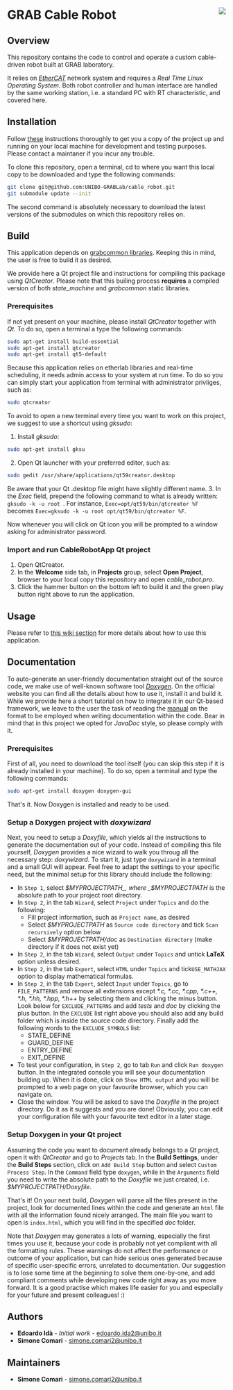 # GRAB Cable Robot <img align="right" src="https://www.gnu.org/graphics/gplv3-127x51.png">

## Overview

This repository contains the code to control and operate a custom cable-driven robot built at GRAB laboratory. 

It relies on [_EtherCAT_](https://www.ethercat.org/default.htm) network system and requires a _Real Time Linux Operating System_. Both robot controller and human interface are handled by the same working station, i.e. a standard PC with RT characteristic, and covered here.

## Installation

Follow [these](https://github.com/UNIBO-GRABLab/cable_robot/wiki/Installation) instructions thoroughly to get you a copy of the project up and running on your local machine for development and testing purposes. Please contact a maintaner if you incur any trouble.

To clone this repository, open a terminal, cd to where you want this local copy to be downloaded and type the following commands:
```bash
git clone git@github.com:UNIBO-GRABLab/cable_robot.git
git submodule update --init
```
The second command is absolutely necessary to download the latest versions of the submodules on which this repository relies on.

## Build

This application depends on [grabcommon libraries](https://github.com/UNIBO-GRABLab/grab_common). Keeping this in mind, the user is free to build it as desired.

We provide here a Qt project file and instructions for compiling this package using _QtCreator_. Please note that this builing process **requires** a compiled version of both _state_machine_ and _grabcommon_ static libraries.

### Prerequisites

If not yet present on your machine, please install _QtCreator_ together with _Qt_. To do so, open a terminal a type the following commands:

```bash
sudo apt-get install build-essential
sudo apt-get install qtcreator
sudo apt-get install qt5-default
```
Because this application relies on etherlab libraries and real-time scheduling, it needs admin access to your system at run time. To do so you can simply start your application from terminal with administrator privliges, such as:
```bash
sudo qtcreator
```
To avoid to open a new terminal every time you want to work on this project, we suggest to use a shortcut using _gksudo_:
1. Install _gksudo_: 
```bash
sudo apt-get install gksu
```
2. Open Qt launcher with your preferred editor, such as: 
```bash
sudo gedit /usr/share/applications/qt59creator.desktop
```
Be aware that your Qt .desktop file might have slightly different name.
3. In the _Exec_ field, prepend the following command to what is already written: `gksudo -k -u root `.
For instance, `Exec=opt/qt59/bin/qtcreator %F` becomes `Exec=gksudo -k -u root opt/qt59/bin/qtcreator %F`.

Now whenever you will click on Qt icon you will be prompted to a window asking for administrator password.

### Import and run CableRobotApp Qt project

1. Open QtCreator.
2. In the **Welcome** side tab, in **Projects** group, select **Open Project**, browser to your local copy this repository and open _cable_robot.pro_.
3. Click the hammer button on the bottom left to build it and the green play button right above to run the application.

## Usage

Please refer to [this wiki section](https://github.com/UNIBO-GRABLab/cable_robot/wiki/Usage) for more details about how to use this application.

## Documentation

To auto-generate an user-friendly documentation straight out of the source code, we make use of well-known software tool _[Doxygen](http://www.stack.nl/~dimitri/doxygen/)_. On the official website you can find all the details about how to use it, install it and build it. While we provide here a short tutorial on how to integrate it in our Qt-based framework, we leave to the user the task of reading the [manual](http://www.stack.nl/~dimitri/doxygen/manual/docblocks.html) on the format to be employed when writing documentation within the code. Bear in mind that in this project we opted for _JavaDoc_ style, so please comply with it.

### Prerequisites

First of all, you need to download the tool itself (you can skip this step if it is already installed in your machine).
To do so, open a terminal and type the following commands:
```bash
sudo apt-get install doxygen doxygen-gui
```
That's it. Now Doxygen is installed and ready to be used.

### Setup a Doxygen project with _doxywizard_

Next, you need to setup a _Doxyfile_, which yields all the instructions to generate the documentation out of your code. Instead of compiling this file yourself, _Doxygen_ provides a nice wizard to walk you throug all the necessary step: _doxywizard_.
To start it, just type `doxywizard` in a terminal and a small GUI will appear.
Feel free to adapt the settings to your specific need, but the minimal setup for this library should include the following:
- In `Step 1`, select _$MYPROJECTPATH_, where _$MYPROJECTPATH_ is the absolute path to your project root directory.
- In `Step 2`, in the tab `Wizard`, select `Project` under `Topics` and do the following:
  - Fill project information, such as `Project name`, as desired
  - Select _$MYPROJECTPATH_ as `Source code directory` and tick `Scan recursively` option below
  - Select _$MYPROJECTPATH/doc_ as `Destination directory` (make directory if it does not exist yet)
- In `Step 2`, in the tab `Wizard`, select `Output` under `Topics` and untick **LaTeX** option unless desired.
- In `Step 2`, in the tab `Expert`, select `HTML` under `Topics` and tick`USE_MATHJAX` option to display mathematical formulas.
- In `Step 2`, in the tab `Expert`, select `Input` under `Topics`, go to `FILE_PATTERNS` and remove all extensions except _\*.c, \*.cc, \*.cpp, \*.c++, \*.h, \*.hh, \*.hpp, \*.h++_ by selecting them and clicking the minus button. Look below for `EXCLUDE_PATTERNS` and add _tests_ and _doc_ by clicking the plus button. In the `EXCLUDE` list right above you should also add any build folder which is inside the source code directory. Finally add the following words to the `EXCLUDE_SYMBOLS` list:
  - STATE_DEFINE
  - GUARD_DEFINE
  - ENTRY_DEFINE
  - EXIT_DEFINE
- To test your configuration, in `Step 2`, go to tab `Run` and click `Run doxygen` button. In the integrated console you will see your documentation building up. When it is done, click on `Show HTML output` and you will be prompted to a web page on your favourite browser, which you can navigate on.
- Close the window. You will be asked to save the _Doxyfile_ in the project directory. Do it as it suggests and you are done!
Obviously, you can edit your configuration file with your favourite text editor in a later stage.

### Setup Doxygen in your Qt project

Assuming the code you want to document already belongs to a Qt project, open it with _QtCreator_ and go to _Projects_ tab. In the **Build Settings**, under the **Build Steps** section, click on `Add Build Step` button and select `Custom Process Step`.
In the `Command` field type `doxygen`, while in the `Arguments` field you need to write the absolute path to the _Doxyfile_ we just created, i.e. _$MYPROJECTPATH/Doxyfile_.

That's it! On your next build, _Doxygen_ will parse all the files present in the project, look for documented lines within the code and generate an `html` file with all the information found nicely arranged.
The main file you want to open is `index.html`, which you will find in the specified _doc_ folder.

Note that _Doxygen_ may generates a lots of warning, especially the first times you use it, because your code is probably not yet compliant with all the formatting rules. These warnings do not affect the performance or outcome of your application, but can hide serious ones generated because of specific user-specific errors, unrelated to documentation. Our suggestion is to lose some time at the beginning to solve them one-by-one, and add compliant comments while developing new code right away as you move forward. It is a good practise which makes life easier for you and especially for your future and present colleagues! :)

## Authors

- **Edoardo Idà** - _Initial work_ - edoardo.ida2@unibo.it
- **Simone Comari** - simone.comari2@unibo.it

## Maintainers

- **Simone Comari** - simone.comari2@unibo.it

